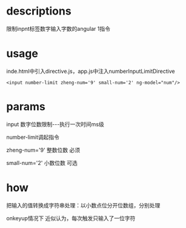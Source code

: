 # descriptions
限制inpnt标签数字输入字数的angular 1指令

# usage
inde.html中引入directive.js，app.js中注入numberInputLimitDirective

	<input number-limit zheng-num='9' small-num='2' ng-model="num"/>


# params
input 数字位数限制---执行一次时间ms级

number-limit调起指令

zheng-num='9' 整数位数 必须

small-num='2' 小数位数 可选


# how
把输入的值转换成字符串处理：以小数点位分开位数组，分别处理

onkeyup情况下 近似认为，每次触发只输入了一位字符
